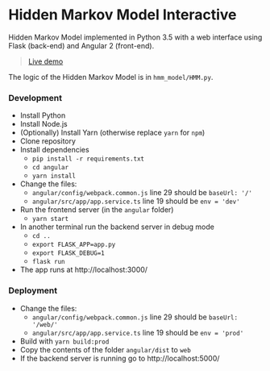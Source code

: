 # Hidden Markov Model Interactive

Hidden Markov Model implemented in Python 3.5 with a web interface using Flask (back-end) and Angular 2 (front-end).

> [Live demo](https://hmm-interactive.herokuapp.com/)

The logic of the Hidden Markov Model is in `hmm_model/HMM.py`.

### Development

 - Install Python
 - Install Node.js
 - (Optionally) Install Yarn (otherwise replace `yarn` for `npm`)
 - Clone repository
 - Install dependencies
	 - `pip install -r requirements.txt`
	 - `cd angular`
	 - `yarn install`
 - Change the files:
	 - `angular/config/webpack.common.js` line 29 should be `baseUrl: '/'`
	 - `angular/src/app/app.service.ts` line 19 should be `env = 'dev'`
 - Run the frontend server (in the `angular` folder)
	 - `yarn start`
 - In another terminal run the backend server in debug mode
	 - `cd ..`
	 - `export FLASK_APP=app.py`
	 - `export FLASK_DEBUG=1`
	 - `flask run`
 - The app runs at http://localhost:3000/

### Deployment
 - Change the files:
	 - `angular/config/webpack.common.js` line 29 should be `baseUrl: '/web/'`
	 - `angular/src/app/app.service.ts` line 19 should be `env = 'prod'`
 - Build with `yarn build:prod`
 - Copy the contents of the folder `angular/dist` to `web`
 - If the backend server is running go to http://localhost:5000/